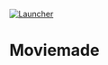 [ProjectGithubUrl]:     https://github.com/michaelbel/bottomsheet
[LauncherIconPath]:    ../master/app/src/main/res/mipmap-xxxhdpi/ic_launcher.png

[![Launcher][LauncherIconPath]][ProjectGithubUrl]
# Moviemade
